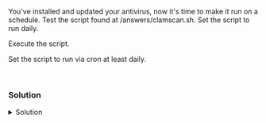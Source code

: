 You've installed and updated your antivirus, now it's time to make it run on a schedule. Test the script found at /answers/clamscan.sh. Set the script to run daily.

Execute the script.

Set the script to run via cron at least daily.

<br>

### Solution
<details>
<summary>Solution</summary>

Set the script file to be executable.

```plain
chmod 755 /answers/clamscan.sh
```{{exec}}

Verify the permissions

```plain
ls -l /answers/clamscan.sh
```{{exec}}

View the file and see if you can determine what it is doing.

```plain
cat /answers/clamscan.sh
```{{exec}}

How many log files are being created in each run? Why do you you think this is?

What directory or path is being scanned?

Execute the script with a timer and see what the output is. (Ignore freshclam errors as you know it was updated a few seconds ago.)

```plain
time /answers/clamscan.sh
```{{exec}}

How long did the script take to run?

What values do you see in the output? Do they coincide with what you see in /var/log/clamav/clamav.log?

Set the script to execute daily (There's more than one way to do this)

Check if cron is running on the server?

```plain
systemctl status cron --no-pager
```{{exec}}

If you want it to run from cron.daily, you would do this.

```plain
cp /answers/clamscan.sh /etc/cron.daily/
```{{exec}}

The other way to set this to run daily, say at 0100 AM local time, would look like this:

```plain
crontab -e
```{{exec}}

Add the following line:

```plain
0 1 * * * /answers/clamscan.sh
```

Hit `esc :wq` to exit vi.

Check and verify that the crontab is set.

```plain
crontab -l
```{{exec}}

Hit submit to see your lab results.

</details>